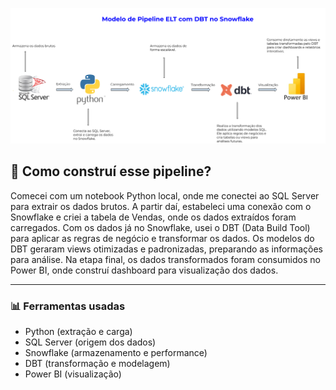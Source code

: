![Pipeline Snowflake](https://github.com/devrafael26/Pipeline-ELT-Snowflake-DBT/blob/main/ELT%20Snowflake.png?raw=true)

## 🔧 Como construí esse pipeline?
Comecei com um notebook Python local, onde me conectei ao SQL Server para extrair os dados brutos. A partir daí, estabeleci uma conexão com o Snowflake e criei a tabela de Vendas, onde os dados extraídos foram carregados.
Com os dados já no Snowflake, usei o DBT (Data Build Tool) para aplicar as regras de negócio e transformar os dados. Os modelos do DBT geraram views otimizadas e padronizadas, preparando as informações para análise.
Na etapa final, os dados transformados foram consumidos no Power BI, onde construí dashboard para visualização dos dados.
________________________________________

### 📊 Ferramentas usadas
-	Python (extração e carga)
-	SQL Server (origem dos dados)
-	Snowflake (armazenamento e performance)
-	DBT (transformação e modelagem)
-	Power BI (visualização)

